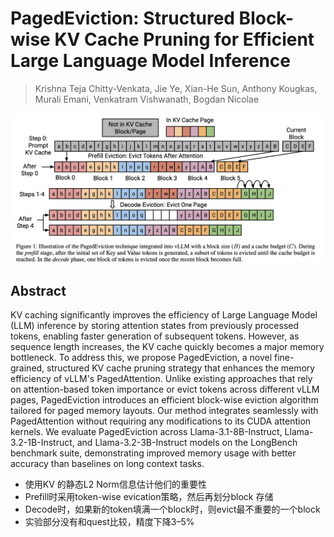 # PagedEviction: Structured Block-wise KV Cache Pruning for Efficient Large Language Model Inference

> Krishna Teja Chitty-Venkata, Jie Ye, Xian-He Sun, Anthony Kougkas, Murali Emani, Venkatram Vishwanath, Bogdan Nicolae

![111](fig1.png)

## Abstract

KV caching significantly improves the efficiency of Large Language Model
(LLM) inference by storing attention states from previously processed tokens,
enabling faster generation of subsequent tokens. However, as sequence length
increases, the KV cache quickly becomes a major memory bottleneck. To address
this, we propose PagedEviction, a novel fine-grained, structured KV cache
pruning strategy that enhances the memory efficiency of vLLM's PagedAttention.
Unlike existing approaches that rely on attention-based token importance or
evict tokens across different vLLM pages, PagedEviction introduces an efficient
block-wise eviction algorithm tailored for paged memory layouts. Our method
integrates seamlessly with PagedAttention without requiring any modifications
to its CUDA attention kernels. We evaluate PagedEviction across
Llama-3.1-8B-Instruct, Llama-3.2-1B-Instruct, and Llama-3.2-3B-Instruct models
on the LongBench benchmark suite, demonstrating improved memory usage with
better accuracy than baselines on long context tasks.

- 使用KV 的静态L2 Norm信息估计他们的重要性
- Prefill时采用token-wise evication策略，然后再划分block 存储
- Decode时，如果新的token填满一个block时，则evict最不重要的一个block
- 实验部分没有和quest比较，精度下降3–5%